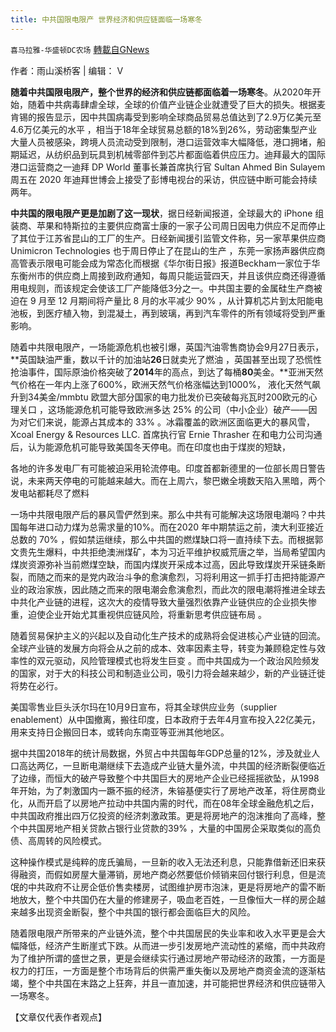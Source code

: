 ```yaml
---
title: 中共国限电限产 世界经济和供应链面临一场寒冬
---
```

`喜马拉雅-华盛顿DC农场` [轉載自GNews](https://gnews.org/zh-hans/1586437/)

作者：雨山溪桥客 | 编辑： V

**随着中共国限电限产，整个世界的经济和供应链都面临着一场寒冬**。从2020年开始，随着中共病毒肆虐全球，全球的价值产业链企业就遭受了巨大的损失。根据麦肯锡的报告显示，因中共国病毒受到影响全球商品贸易总值达到了2.9万亿美元至4.6万亿美元的水平 ，相当于18年全球贸易总额的18%到26%，劳动密集型产业大量人员被感染，跨境人员流动受到限制，港口运营效率大幅降低，港口拥堵，船期延迟，从纺织品到玩具到机械零部件到芯片都面临着供应压力。迪拜最大的国际港口运营商之一迪拜 DP World 董事长兼首席执行官 Sultan Ahmed Bin Sulayem 周五在 2020 年迪拜世博会上接受了彭博电视台的采访，供应链中断可能会持续两年。

**中共国的限电限产更是加剧了这一现状**，据日经新闻报道，全球最大的 iPhone 组装商、苹果和特斯拉的主要供应商富士康的一家子公司周日因电力供应不足而停止了其位于江苏省昆山的工厂的生产。日经新闻援引监管文件称，另一家苹果供应商 Unimicron Technologies 也于周日停止了在昆山的生产 ，东莞一家扬声器供应商高管表示限电可能会成为常态化而根据《华尔街日报》报道Beckham一家位于华东衡州市的供应商上周接到政府通知，每周只能运营四天，并且该供应商还得遵循用电规则，而该规定会使该工厂产能降低3分之一。中共国主要的金属硅生产商被迫在 9 月至 12 月期间将产量比 8 月的水平减少 90% ，从计算机芯片到太阳能电池板，到医疗植入物，到混凝土，再到玻璃，再到汽车零件的所有领域将受到严重影响。

随着中共限电限产，一场能源危机也被引爆，英国汽油零售商协会9月27日表示，**英国缺油严重，数以千计的加油站****26****日就卖光了燃油 ，英国甚至出现了恐慌性抢油事件，国际原油价格突破了****2014****年的高点，到达了每桶****80****美金。**亚洲天然气价格在一年内上涨了600%，欧洲天然气价格涨幅达到1000%， 液化天然气飙升到34美金/mmbtu 欧盟大部分国家的电力批发价已突破每兆瓦时200欧元的心理关口 ，这场能源危机可能导致欧洲多达 25% 的公司（中小企业）破产——因为对它们来说，能源占其成本的 33% 。冰霜覆盖的欧洲区面临更大的暴风雪，Xcoal Energy & Resources LLC. 首席执行官 Ernie Thrasher 在和电力公司沟通后，认为能源危机可能导致美国冬天停电。而在印度也由于煤炭的短缺，

各地的许多发电厂有可能被迫采用轮流停电。印度首都新德里的一位部长周日警告说，未来两天停电的可能越来越大。而在上周六，黎巴嫩全境数天陷入黑暗，两个发电站都耗尽了燃料

一场中共限电限产后的暴风雪俨然到来。那么中共有可能解决这场限电潮吗？中共国每年进口动力煤为总需求量的10%。而在2020 年中期禁运之前，澳大利亚接近总数的 70% ，假如禁运继续，那么中共国的燃煤缺口将一直持续下去。而根据郭文贵先生爆料，中共拒绝澳洲煤矿，本为习近平维护权威荒唐之举，当局希望国内煤炭资源弥补当前燃煤空缺，而国内煤炭开采成本过高，因此导致煤炭开采链条断裂，而随之而来的是党内政治斗争的愈演愈烈，习将利用这一抓手打击把持能源产业的政治家族，因此随之而来的限电潮会愈演愈烈，而此次的限电潮将推进全球去中共化产业链的进程，这次大的疫情导致大量强烈依靠产业链供应的企业损失惨重，迫使企业开始尤其重视供应链风险，将重新思考供应链布局 。

随着贸易保护主义的兴起以及自动化生产技术的成熟将会促进核心产业链的回流。全球产业链的发展方向将会从之前的成本、效率因素主导，转变为兼顾稳定性与效率性的双元驱动，风险管理模式也将发生巨变 。而中共国成为一个政治风险频发的国家，对于大的科技公司和制造业公司，吸引力将会越来越少，新的产业链迁徙将势在必行。

美国零售业巨头沃尔玛在10月9日宣布，将其全球供应业务（supplier enablement）从中国撤离，搬往印度，日本政府于去年4月宣布投入22亿美元，用来支持日企搬回日本，或转向东南亚等亚洲其他地区。

据中共国2018年的统计局数据，外贸占中共国每年GDP总量的12%，涉及就业人口高达两亿，一旦断电潮继续下去造成产业链大量外流，中共国的经济断裂便临近了边缘，而恒大的破产导致整个中共国巨大的房地产企业已经摇摇欲坠，从1998年开始，为了刺激国内一蹶不振的经济，朱镕基便实行了房地产改革，将住房商业化，从而开启了以房地产拉动中共国内需的时代，而在08年全球金融危机之后，中共国政府推出四万亿投资的经济刺激政策。更是将房地产的泡沫推向了高峰，整个中共国房地产相关贷款占银行业贷款的39% ，大量的中国房企采取类似的高负债、高周转的风险模式。

这种操作模式是纯粹的庞氏骗局，一旦新的收入无法还利息，只能靠借新还旧来获得融资，而假如房屋大量滞销，房地产商必然要低价倾销来回付银行利息，但是流氓的中共政府不让房企低价售卖楼房，试图维护房市泡沫，更是将房地产的雷不断地放大，整个中共国仍在大量的修建房子，吸血老百姓，一旦像恒大一样的房企越来越多出现资金断裂，整个中共国的银行都会面临巨大的风险。

随着限电限产所带来的产业链外流，整个中共国居民的失业率和收入水平更是会大幅降低，经济产生断崖式下跌。从而进一步引发房地产流动性的紧缩，而中共政府为了维护所谓的盛世之景，更是会继续实行通过房地产带动经济的政策，一方面是权力的打压，一方面是整个市场背后的供需严重失衡以及房地产商资金流的逐渐枯竭，整个中共国在末路之上狂奔，并且一直加速，并可能把世界经济和供应链带入一场寒冬。

【文章仅代表作者观点】

